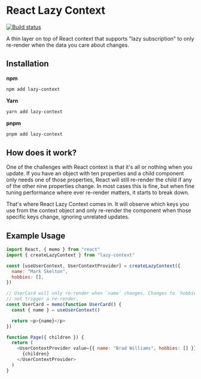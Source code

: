 # React Lazy Context

[![Build status](https://github.com/mskelton/npm-template/workflows/Build/badge.svg)](https://github.com/mskelton/npm-template/actions)

A thin layer on top of React context that supports "lazy subscription" to only
re-render when the data you care about changes.

## Installation

**npm**

```bash
npm add lazy-context
```

**Yarn**

```bash
yarn add lazy-context
```

**pnpm**

```bash
pnpm add lazy-context
```

## How does it work?

One of the challenges with React context is that it's all or nothing when you
update. If you have an object with ten properties and a child component only
needs one of those properties, React will still re-render the child if any of
the other nine properties change. In most cases this is fine, but when fine
tuning performance where ever re-render matters, it starts to break down.

That's where React Lazy Context comes in. It will observe which keys you use
from the context object and only re-render the component when those specific
keys change, ignoring unrelated updates.

## Example Usage

```javascript
import React, { memo } from "react"
import { createLazyContext } from "lazy-context"

const [useUserContext, UserContextProvider] = createLazyContext({
  name: "Mark Skelton",
  hobbies: [],
})

// UserCard will only re-render when `name` changes. Changes to `hobbies` will
// not trigger a re-render.
const UserCard = memo(function UserCard() {
  const { name } = useUserContext()

  return <p>{name}</p>
})

function Page({ children }) {
  return (
    <UserContextProvider value={{ name: "Brad Williams", hobbies: [] }}>
      {children}
    </UserContextProvider>
  )
}
```
